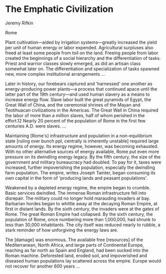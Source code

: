 # The Emphatic Civilization

Jeremy Rifkin

Rome

Plant cultivation—aided by irrigation systems—greatly increased the
yield per unit of human energy or labor expended. Agricultural
surpluses also freed at least some people from toil on the
land. Freeing people from labor created the beginnings of a social
hierarchy and the differentiation of tasks. Priest and warrior classes
slowly emerged, as did an artisan class somewhat later on. The
differentiation and specialization of tasks spawned new, more complex
institutional arrangements ...

<a name='rome'></a>

Later in history, our forebears captured and 'harnessed' one another
as energy-producing power plants—a process that continued apace until
the latter part of the 19th century—and used human slavery as a means
to increase energy flow. Slave labor built the great pyramids of
Egypt, the Great Wall of China, and the ceremonial shrines of the
Mayan and Teotihuacan civilizations in the Americas. The Great Wall in
China required the labor of more than a million slaves, half of whom
perished in the effort.12 Nearly 20 percent of the population of Rome
in the first few centuries A.D. were slaves. ...

Maintaining [Rome's] infrastructure and population in a
non-equilibrium state [ruling over bunch ppl, centrally is inherently
unstable] required large amounts of energy. Its energy regime,
however, was becoming exhausted. With no other alternative sources of
energy available, Rome put even more pressure on its dwindling energy
legacy. By the fifth century, the size of the government and military
bureaucracy had doubled. To pay for it, taxes were increased, further
impoverishing the population, especially the dwindling farm
population. The empire, writes Joseph Tainter, began consuming its own
capital in the form of 'producing lands and peasant populations'.

Weakened by a depleted energy regime, the empire began to
crumble. Basic services dwindled. The immense Roman infrastructure
fell into disrepair. The military could no longer hold marauding
invaders at bay. Barbarian hordes began to whittle away at the
decaying Roman Empire, at first in distant lands. By the sixth
century, the invaders were at the gates of Rome. The great Roman
Empire had collapsed. By the sixth century, the population of Rome,
once numbering more than 1,000,000, had shrunk to less than 30,000
inhabitants. The city itself was reduced nearly to rubble, a stark
reminder of how unforgiving the energy laws are.

The [damage] was enormous. The available free [resources] of the
Mediterranean, North Africa, and large parts of Continental Europe,
reaching as far north as Spain and England, had been sucked into the
Roman machine. Deforested land, eroded soil, and impoverished and
diseased human populations lay scattered across the empire. Europe
would not recover for another 600 years ...
